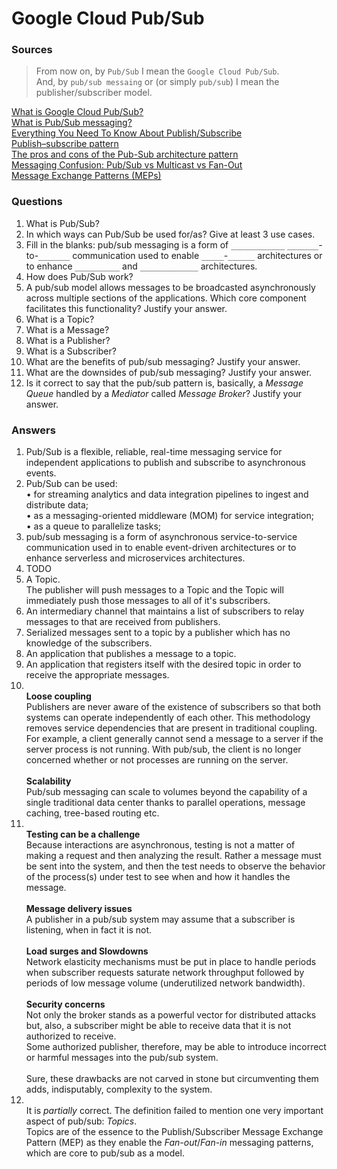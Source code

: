 # Google Cloud Pub/Sub

### Sources
> From now on, by `Pub/Sub` I mean the `Google Cloud Pub/Sub`.<br/>And, by `pub/sub messaing` or (or simply `pub/sub`) I mean the publisher/subscriber model.

[What is Google Cloud Pub/Sub?](https://cloud.google.com/pubsub/docs/overview#integrations)<br/>
[What is Pub/Sub messaging?](https://blog.stackpath.com/pub-sub/)<br/>
[Everything You Need To Know About Publish/Subscribe](https://ably.com/topic/pub-sub)<br/>
[Publish–subscribe pattern](https://en.wikipedia.org/wiki/Publish%E2%80%93subscribe_pattern)<br/>
[The pros and cons of the Pub-Sub architecture pattern](https://www.redhat.com/architect/pub-sub-pros-and-cons)<br/>
[Messaging Confusion: Pub/Sub vs Multicast vs Fan-Out](https://stackoverflow.com/questions/8261654/messaging-confusion-pub-sub-vs-multicast-vs-fan-out)<br/>
[Message Exchange Patterns (MEPs)](https://garba.org/article/general/soa/mep.html#publishsubscribe)<br/>


### Questions
1. What is Pub/Sub?
2. In which ways can Pub/Sub be used for/as? Give at least 3 use cases.
3. Fill in the blanks: pub/sub messaging is a form of `____________` `_______`-to-`_______` communication used to enable `_____`-`______` architectures or to enhance `__________` and `_____________` architectures.
4. How does Pub/Sub work?
5. A pub/sub model allows messages to be broadcasted asynchronously across multiple sections of the applications. Which core component facilitates this functionality? Justify your answer.
6. What is a Topic?
7. What is a Message?
8. What is a Publisher?
9. What is a Subscriber?
10. What are the benefits of pub/sub messaging? Justify your answer.
11. What are the downsides of pub/sub messaging? Justify your answer.
12. Is it correct to say that the pub/sub pattern is, basically, a *Message Queue* handled by a *Mediator* called *Message Broker*? Justify your answer.

### Answers
1. Pub/Sub is a flexible, reliable, real-time messaging service for independent applications to publish and subscribe to asynchronous events.
2. Pub/Sub can be used:<br/>•  for streaming analytics and data integration pipelines to ingest and distribute data;<br/>•  as a messaging-oriented middleware (MOM) for service integration;<br/>•  as a queue to parallelize tasks;
3. pub/sub messaging is a form of asynchronous service-to-service communication used in to enable event-driven architectures or to enhance serverless and microservices architectures.
4. TODO 
5. A Topic.<br/>The publisher will push messages to a Topic and the Topic will immediately push those messages to all of it's subscribers.
6. An intermediary channel that maintains a list of subscribers to relay messages to that are received from publishers.
7. Serialized messages sent to a topic by a publisher which has no knowledge of the subscribers.
8. An application that publishes a message to a topic.
9. An application that registers itself with the desired topic in order to receive the appropriate messages.
10. <br/>**Loose coupling**<br/>Publishers are never aware of the existence of subscribers so that both systems can operate independently of each other. This methodology removes service dependencies that are present in traditional coupling. For example, a client generally cannot send a message to a server if the server process is not running. With pub/sub, the client is no longer concerned whether or not processes are running on the server.<br/><br/>**Scalability**<br/>Pub/sub messaging can scale to volumes beyond the capability of a single traditional data center thanks to parallel operations, message caching, tree-based routing etc.
11. <br/>**Testing can be a challenge**<br/>Because interactions are asynchronous, testing is not a matter of making a request and then analyzing the result. Rather a message must be sent into the system, and then the test needs to observe the behavior of the process(s) under test to see when and how it handles the message.<br/><br/>**Message delivery issues**<br/>A publisher in a pub/sub system may assume that a subscriber is listening, when in fact it is not.<br/><br/>**Load surges and Slowdowns**<br/>Network elasticity mechanisms must be put in place to handle periods when subscriber requests saturate network throughput followed by periods of low message volume (underutilized network bandwidth).<br/><br/>**Security concerns**<br/>Not only the broker stands as a powerful vector for distributed attacks but, also, a subscriber might be able to receive data that it is not authorized to receive.<br/>Some authorized publisher, therefore, may be able to introduce incorrect or harmful messages into the pub/sub system.<br/><br/>Sure, these drawbacks are not carved in stone but circumventing them adds, indisputably, complexity to the system.
12. <br/>It is _partially_ correct. The definition failed to mention one very important aspect of pub/sub: *Topics*.<br/>Topics are of the essence to the Publish/Subscriber Message Exchange Pattern (MEP) as they enable the *Fan-out*/*Fan-in* messaging patterns, which are core to pub/sub as a model.
